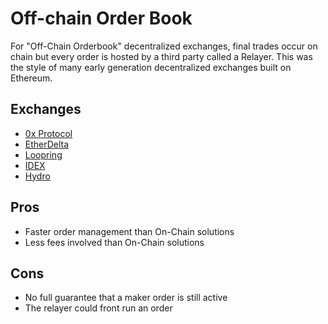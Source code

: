 # Off-chain Order Book

For "Off-Chain Orderbook" decentralized exchanges, final trades occur on chain but every order is hosted by a third party called a Relayer. This was the style of many early generation decentralized exchanges built on Ethereum.

## Exchanges

* [0x Protocol](0x-protocol/)
* [EtherDelta](etherdelta.md)
* [Loopring](loopring.md)
* [IDEX](idex.md)
* [Hydro](https://github.com/ethhub-io/ethhub/tree/c4d7df9476f84e4388b8ff8fa614966f82c19dac/built-on-ethereum/decentralized-exchanges/off-chain-orderbook/Hydro.md)

## Pros

* Faster order management than On-Chain solutions
* Less fees involved than On-Chain solutions

## Cons

* No full guarantee that a maker order is still active
* The relayer could front run an order

